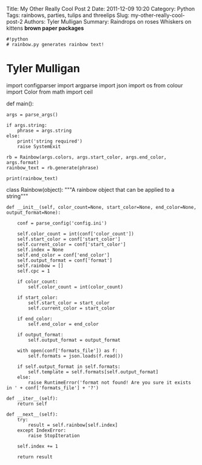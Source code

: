 Title: My Other Really Cool Post 2
Date: 2011-12-09 10:20
Category: Python
Tags: rainbows, parties, tulips and threelips
Slug: my-other-really-cool-post-2
Authors: Tyler Mulligan
Summary:
    Raindrops on roses
    Whiskers on kittens
    <strong>brown paper packages</strong>


    #!python
    # rainbow.py generates rainbow text!
# Tyler Mulligan
import configparser
import argparse
import json
import os
from colour import Color
from math import ceil


def main():

    args = parse_args()

    if args.string:
        phrase = args.string
    else:
        print('string required')
        raise SystemExit

    rb = Rainbow(args.colors, args.start_color, args.end_color, args.format)
    rainbow_text = rb.generate(phrase)

    print(rainbow_text)


class Rainbow(object):
    """A rainbow object that can be applied to a string"""

    def __init__(self, color_count=None, start_color=None, end_color=None, output_format=None):

        conf = parse_config('config.ini')

        self.color_count = int(conf['color_count'])
        self.start_color = conf['start_color']
        self.current_color = conf['start_color']
        self.index = None
        self.end_color = conf['end_color']
        self.output_format = conf['format']
        self.rainbow = []
        self.cpc = 1

        if color_count:
            self.color_count = int(color_count)

        if start_color:
            self.start_color = start_color
            self.current_color = start_color

        if end_color:
            self.end_color = end_color

        if output_format:
            self.output_format = output_format

        with open(conf['formats_file']) as f:
            self.formats = json.loads(f.read())

        if self.output_format in self.formats:
            self.template = self.formats[self.output_format]
        else:
            raise RuntimeError('format not found! Are you sure it exists in ' + conf['formats_file'] + '?')

    def __iter__(self):
        return self

    def __next__(self):
        try:
            result = self.rainbow[self.index]
        except IndexError:
            raise StopIteration

        self.index += 1

        return result
